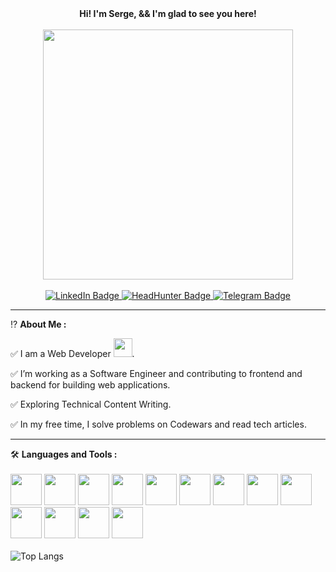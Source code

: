 <div align="center">
  <b>Hi! I'm Serge, && I'm glad to see you here!</b>
  <br><br>
  <img src="https://raw.githubusercontent.com/axilleasiv/vscode-javascript-repl-docs/master/vscode-javascript-repl.gif" width="400"/>
  <br><br>
  <a href="https://www.linkedin.com/in/varaeff/">
    <img src="https://img.shields.io/badge/LinkedIn-blue?style=for-the-badge&logo=linkedin&logoColor=white" alt="LinkedIn Badge"/>
  </a>
  <a href="https://hh.ru/resume/e9290c16ff008505e80039ed1f736563726574">
    <img src="https://img.shields.io/badge/HeadHunter-blue?style=for-the-badge" alt="HeadHunter Badge"/>
  </a>
  <a href="https://t.me/varaeff">
    <img src="https://img.shields.io/badge/Telegram-blue?style=for-the-badge&logo=telegram&logoColor=white" alt="Telegram Badge"/>
  </a>
  <br>
  <img src="https://komarev.com/ghpvc/?username=varaeff&style=flat-square&color=blue" alt=""/>
</div>

---

:interrobang: <b>About Me :</b>

:white_check_mark: I am a Web Developer <img src="https://media.giphy.com/media/WUlplcMpOCEmTGBtBW/giphy.gif" width="30">.

:white_check_mark: I’m working as a Software Engineer and contributing to frontend and backend for building web applications.

:white_check_mark: Exploring Technical Content Writing.

:white_check_mark: In my free time, I solve problems on Codewars and read tech articles.

---

:hammer_and_wrench: <b>Languages and Tools :</b>
<br><br>
<img src="https://cdn.jsdelivr.net/gh/devicons/devicon/icons/html5/html5-original.svg" width='50px' />
<img src="https://cdn.jsdelivr.net/gh/devicons/devicon/icons/css3/css3-original.svg" width='50px' />
<img src="https://cdn.jsdelivr.net/gh/devicons/devicon/icons/tailwindcss/tailwindcss-plain.svg" width='50px' />
<img src="https://cdn.jsdelivr.net/gh/devicons/devicon/icons/bootstrap/bootstrap-original.svg" width='50px' />
<img src="https://cdn.jsdelivr.net/gh/devicons/devicon/icons/javascript/javascript-original.svg" width='50px' />
<img src="https://cdn.jsdelivr.net/gh/devicons/devicon/icons/typescript/typescript-original.svg" width='50px' />
<img src="https://cdn.jsdelivr.net/gh/devicons/devicon/icons/react/react-original.svg" width='50px' />
<img src="https://cdn.jsdelivr.net/gh/devicons/devicon/icons/vuejs/vuejs-original.svg" width='50px' />
<img src="https://cdn.jsdelivr.net/gh/devicons/devicon/icons/python/python-original.svg" width='50px' />
<img src="https://cdn.jsdelivr.net/gh/devicons/devicon/icons/django/django-plain.svg" width='50px' />
<img src="https://cdn.jsdelivr.net/gh/devicons/devicon/icons/postgresql/postgresql-original.svg" width='50px' />
<img src="https://cdn.jsdelivr.net/gh/devicons/devicon/icons/docker/docker-original.svg" width='50px' />
<img src="https://cdn.jsdelivr.net/gh/devicons/devicon/icons/git/git-original.svg" width='50px' />
<br><br>
![Top Langs](https://github-readme-stats.vercel.app/api/top-langs/?username=varaeff&layout=compact&theme=vision-friendly-dark)
